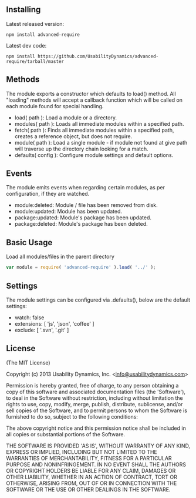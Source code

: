 Installing
----------

Latest released version:

    npm install advanced-require

Latest dev code:

    npm install https://github.com/UsabilityDynamics/advanced-require/tarball/master

Methods
-------
The module exports a constructor which defaults to load() method. 
All "loading" methods will accept a callback function which will be called on each module found for special handling.

  - load( path ): Load a module or a directory.
  - modules( path ): Loads all immediate modules within a specified path.
  - fetch( path ): Finds all immediate modules within a specified path, creates a reference object, but does not require.
  - module( path ): Load a single module - if module not found at give path will traverse up the directory chain looking for a match.
  - defaults( config ): Configure module settings and default options.

Events
------
The module emits events when regarding certain modules, as per configuration, if they are watched.

  - module:deleted: Module / file has been removed from disk.
  - module:updated: Module has been updated.
  - package:updated: Module's package has been updated.
  - package:deleted: Module's package has been deleted.

Basic Usage
-----------

Load all modules/files in the parent directory

```js
var module = require( 'advanced-require' ).load( '../' );
```

Settings
--------
The module settings can be configured via .defaults(), below are the default settings:

  - watch: false
  - extensions: [ 'js', 'json', 'coffee' ]
  - exclude: [ '.svn', '.git' ]

License
-------

(The MIT License)

Copyright (c) 2013 Usability Dynamics, Inc. &lt;info@usabilitydynamics.com&gt;

Permission is hereby granted, free of charge, to any person obtaining
a copy of this software and associated documentation files (the
'Software'), to deal in the Software without restriction, including
without limitation the rights to use, copy, modify, merge, publish,
distribute, sublicense, and/or sell copies of the Software, and to
permit persons to whom the Software is furnished to do so, subject to
the following conditions:

The above copyright notice and this permission notice shall be
included in all copies or substantial portions of the Software.

THE SOFTWARE IS PROVIDED 'AS IS', WITHOUT WARRANTY OF ANY KIND,
EXPRESS OR IMPLIED, INCLUDING BUT NOT LIMITED TO THE WARRANTIES OF
MERCHANTABILITY, FITNESS FOR A PARTICULAR PURPOSE AND NONINFRINGEMENT.
IN NO EVENT SHALL THE AUTHORS OR COPYRIGHT HOLDERS BE LIABLE FOR ANY
CLAIM, DAMAGES OR OTHER LIABILITY, WHETHER IN AN ACTION OF CONTRACT,
TORT OR OTHERWISE, ARISING FROM, OUT OF OR IN CONNECTION WITH THE
SOFTWARE OR THE USE OR OTHER DEALINGS IN THE SOFTWARE.
